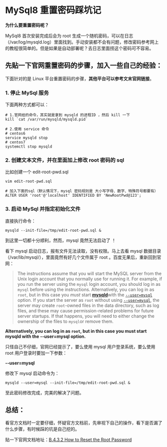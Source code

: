 # MySql8 重置密码踩坑记

**为什么要重置密码呢？**

MySql8 首次安装完成后会为 root 生成一个随机密码，可以在日志（/var/log/mysqld.log）里面找到。手动安装都不会有问题，修改密码参考网上的教程很简单的。但是如果是自动部署呢？去日志里面捞这个密码可不容易。

## 先贴一下官网重置密码的步骤，加入一些自己的经验：

下面针对的是 Linux 平台重置密码的步骤，**其他平台可以参考文末官网链接**。

### 1. 停止 MySql 服务

下面两种方式都可以：

```shell
# 1.官网给的命令，其实就是拿到 mysqld 的进程ID ，然后 kill 一下
kill `cat /var/run/mysqld/mysqld.pid`

# 2.使用 service 命令
# centos6
service mysqld stop
# centos7
systemctl stop mysqld
```

### 2. 创建文本文件，并在里面加上修改 root 密码的 sql

比如创建一个 edit-root-pwd.sql 

```shell
vim edit-root-pwd.sql

# 加入下面的sql（默认情况下，mysql 密码规则是 大小写字母、数字、特殊符号都要有）
ALTER USER 'root'@'localhost' IDENTIFIED BY 'NewRootPwd@123';
```

### 3. 启动 MySql 并指定初始化文件

直接执行命令：

```shell
mysqld --init-file=/tmp/edit-root-pwd.sql &
```

到这里一切都十分顺利，然而，mysql 竟然无法启动了 ！

看下 mysql 启动日志，报有文件无法读取，没有权限。马上去看 mysql 数据目录（/var/lib/mysql/），里面竟然有好几个文件属于 root 。百度无果后，重新回到官网：

> The instructions assume that you will start the MySQL server from the Unix login account that you normally use for running it. For example, if you run the server using the `mysql` login account, you should log in as `mysql` before using the instructions. Alternatively, you can log in as `root`, but in this case you *must* start [**mysqld**](https://dev.mysql.com/doc/refman/8.0/en/mysqld.html)with the [`--user=mysql`](https://dev.mysql.com/doc/refman/8.0/en/server-options.html#option_mysqld_user) option. If you start the server as `root` without using [`--user=mysql`](https://dev.mysql.com/doc/refman/8.0/en/server-options.html#option_mysqld_user), the server may create `root`-owned files in the data directory, such as log files, and these may cause permission-related problems for future server startups. If that happens, you will need to either change the ownership of the files to `mysql`or remove them. 

**Alternatively, you can log in as `root`, but in this case you must start mysqld with the --user=mysql option.**

只怪自己不仔细，官网已经提示了，要么使用 mysql 用户登录系统，要么使用 root 用户登录时要加一下参数：

**--user=mysql**

修改下 mysql 启动命令为：

```shell
mysqld --user=mysql --init-file=/tmp/edit-root-pwd.sql &
```

至此密码修改完成，完美的解决了问题。



## 总结：

看官方文档时一定要仔细，怀疑官方文档前，先审视下自己的操作，看下是否漏了什么步骤，有时候踩的坑是自己挖的。

贴一下官网文档地址：[B.4.3.2 How to Reset the Root Password](https://dev.mysql.com/doc/refman/8.0/en/resetting-permissions.html)